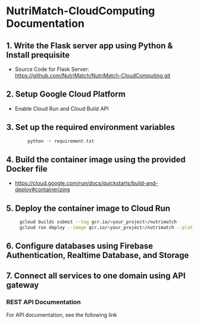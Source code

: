 # NutriMatch-CloudComputing Documentation

## 1. Write the Flask server app using Python & Install prequisite
- Source Code for Flask Server:
https://github.com/NutriMatch/NutriMatch-CloudComputing.git
 
## 2. Setup Google Cloud Platform
- Enable Cloud Run and Cloud Build API
 
## 3. Set up the required environment variables
```sh
        python -r requirement.txt
```

## 4. Build the container image using the provided Docker file
- https://cloud.google.com/run/docs/quickstarts/build-and-deploy#containerizing

## 5. Deploy the container image to Cloud Run
```sh
     gcloud builds submit --tag gcr.io/<your_project>/nutrimatch
     gcloud run deploy --image gcr.io/<your_project>/nutrimatch --platform managed
```
## 6. Configure databases using Firebase Authentication, Realtime Database, and Storage

## 7. Connect all services to one domain using API gateway
### REST API Documentation
For API documentation, see the following link
